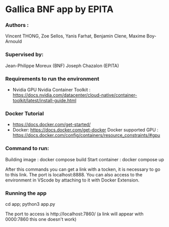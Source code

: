 # Gallica BNF app by EPITA 
### Authors : 
Vincent THONG, Zoe Sellos, Yanis Farhat, Benjamin Clene, Maxime Boy-Arnould
### Supervised by: 
Jean-Philippe Moreux (BNF)
Joseph Chazalon (EPITA)
### Requirements to run the environment 
- Nvidia GPU
  Nvidia Container Toolkit : https://docs.nvidia.com/datacenter/cloud-native/container-toolkit/latest/install-guide.html

### Docker Tutorial 
- https://docs.docker.com/get-started/
- Docker: https://docs.docker.com/get-docker
  Docker supported GPU : https://docs.docker.com/config/containers/resource_constraints/#gpu

### Command to run:
Building image : docker compose build
Start container :  docker compose up

After this commands you can get a link with a tocken, it is necessary to go to this link. 
The port is localhost:8888.
You can also access to the environment in VScode by attaching to it with Docker Extension.

### Running the app 
cd app; python3 app.py

The port to access is http://localhost:7860/   (a link will appear with 0000:7860 this one doesn't work)